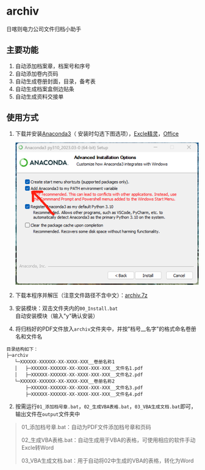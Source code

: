 # archiv

日喀则电力公司文件归档小助手

## 主要功能

1. 自动添加档案章，档案号和序号
2. 自动添加卷内页码
3. 自动生成卷册封面，目录，备考表
4. 自动生成档案盒侧边贴条
5. 自动生成资料交接单

## 使用方式

1. 下载并安装[Anaconda3](https://mirrors.tuna.tsinghua.edu.cn/anaconda/archive/Anaconda3-2023.03-Windows-x86_64.exe)（ 安装时勾选下图选项），[Excle精灵](https://lestore.lenovo.com/detail/L105090)，[Office](https://www.microsoftstore.com.cn/software/office)

   ![readme](./config/readme.png)

2. 下载本程序并解压（注意文件路径不含中文）：[archiv.7z](https://gitee.com/Jainaul/archiv/repository/archive/master.zip)

3. 安装模块：双击文件夹内的``00_Install.bat``自动安装模块（输入"y"确认安装）

4. 将归档好的PDF文件放入``archiv``文件夹中，并按"档号__名字"的格式命名卷册名和文件名

```
目录结构如下：
├─archiv
   └─XXXXXX-XXXXXX-XX-XXXX-XXX__卷册名称1
   │   ├─XXXXXX-XXXXXX-XX-XXXX-XXX-XXX__文件名1.pdf
   │   ├─XXXXXX-XXXXXX-XX-XXXX-XXX-XXX__文件名2.pdf
   └─XXXXXX-XXXXXX-XX-XXXX-XXX__卷册名称2
       ├─XXXXXX-XXXXXX-XX-XXXX-XXX-XXX__文件名3.pdf
       ├─XXXXXX-XXXXXX-XX-XXXX-XXX-XXX__文件名4.pdf
```

2. 按需运行``01_添加档号章.bat``，``02_生成VBA表格.bat``，``03_VBA生成文档.bat``即可，输出文件在``output``文件夹中

> 01_添加档号章.bat：自动为PDF文件添加档号章和页码
>
> 02_生成VBA表格.bat：自动生成用于VBA的表格，可使用相应的软件手动Excle转Word
>
> 03_VBA生成文档.bat：用于自动将02中生成的VBA的表格，转化为Word